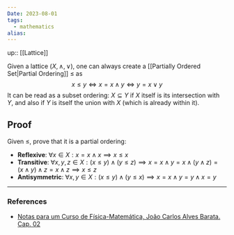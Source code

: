 ```yaml
---
Date: 2023-08-01
tags:
  - mathematics
alias: 
---
```

up:: [[Lattice]]

Given a lattice $(X, \land, \lor)$, one can always create a [[Partially Ordered Set|Partial Ordering]] $\leq$ as
$$
x \leq y \iff x = x \land y \iff y = x \lor y
$$
It can be read as a subset ordering: $X \subseteq Y$ if $X$ itself is its intersection with $Y$, and also if $Y$ is itself the union with $X$ (which is already within it).

## Proof
Given $\leq$, prove that it is a partial ordering:
- **Reflexive**: $\forall x \in X: x = x \land x \implies x \leq x$
- **Transitive**: $\forall x, y, z \in X: (x \leq y) \land (y \leq z) \implies x = x \land y = x \land (y \land z) = (x \land y) \land z = x \land z \implies x \leq z$
- **Antisymmetric**: $\forall x, y \in X: (x \leq y) \land (y \leq x) \implies x = x \land y = y \land x = y$

---
### References
- [Notas para um Curso de Física-Matemática, João Carlos Alves Barata. Cap. 02](http://denebola.if.usp.br/~jbarata/Notas_de_aula/arquivos/nc-cap02.pdf)